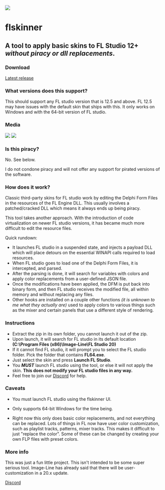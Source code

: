 # ![](https://i.imgur.com/3ivYF1X.png) 
# flskinner

## A tool to apply basic skins to FL Studio 12+ ***without piracy or dll replacements***.

### Download

[Latest release](https://github.com/liquiad/flskinner/releases/latest/download/flskinner_x64_release.zip)

### What versions does this support?

This should support any FL studio version that is 12.5 and above.
FL 12.5 may have issues with the default skin that ships with this.
It only works on Windows and with the 64-bit version of FL studio.

### Media

![](https://i.imgur.com/m0pAfJC.png)
![](https://i.imgur.com/yiZNz56.png)

### Is this piracy?

No. See below.

I do not condone piracy and will not offer any support for pirated versions of the software.

### How does it work?

Classic third-party skins for FL studio work by editing the Delphi Form Files in the resources of the FL Engine DLL. This usually involves a patched/cracked DLL which means it always ends up being piracy.

This tool takes another approach. With the introduction of code virtualization on newer FL studio versions, it has became much more difficult to edit the resource files.

Quick rundown:

* It launches FL studio in a suspended state, and injects a payload DLL which will place detours on the essential WINAPI calls required to load resources.
* When FL studio goes to load one of the Delphi Form Files, it is intercepted, and parsed. 
* After the parsing is done, it will search for variables with colors and apply color replacements from a user-defined JSON file.
* Once the modifications have been applied, the DFM is put back into binary form, and then FL studio receives the modified file, all within memory and without replacing any files.
* Other hooks are installed on a couple other functions *(it is unknown to me what they actually are)* used to apply colors to various things such as the mixer and certain panels that use a different style of rendering.

### Instructions

* Extract the zip in its own folder, you cannot launch it out of the zip.
* Upon launch, it will search for FL studio in its default location **(C:\Program Files (x86)\Image-Line\FL Studio 20)**
* If it cannot find FL studio, it will prompt you to select the FL studio folder. Pick the folder that contains **FL64.exe**.
* Just select the skin and press **Launch FL Studio**.
* You ***MUST*** launch FL studio using the tool, or else it will not apply the skin. **This does not modify your FL studio files in any way.**
* Feel free to join our [Discord](https://discord.gg/4N3EZqa) for help.

### Caveats

* You must launch FL studio using the flskinner UI.

* Only supports 64-bit Windows for the time being.

* Right now this only does basic color replacements, and not everything can be replaced. Lots of things in FL now have user color customization, such as playlist tracks, patterns, mixer tracks. This makes it difficult to just "replace the color". Some of these can be changed by creating your own FLP files with preset colors.

### More info

This was just a fun little project. This isn't intended to be some super serious tool. Image-Line has already said that there will be user-customization in a 20.x update.

[Discord](https://discord.gg/4N3EZqa)